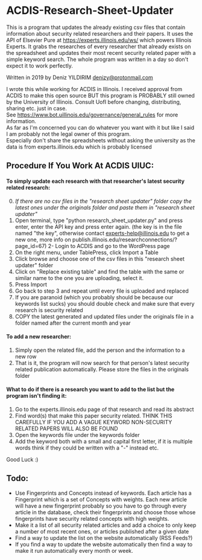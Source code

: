 # ACDIS-Research-Sheet-Updater

This is a program that updates the already existing csv files that contain information about security related researchers and their papers.
It uses the API of Elsevier Pure at https://experts.illinois.edu/ws/ which powers Illinois Experts. It grabs the researches of every
researcher that already exists on the spreadsheet and updates their most recent security related paper with a simple keyword search. The
whole program was written in a day so don't expect it to work perfectly.

Written in 2019 by Deniz YILDIRIM <denizy@protonmail.com>

I wrote this while working for ACDIS in Illinois. I received approval from ACDIS to make this open source BUT this program is PROBABLY still owned by the University of Illinois. Consult UofI before changing, distributing, sharing etc. just in case.  
See https://www.bot.uillinois.edu/governance/general_rules for more information.  
As far as I'm concerned you can do whatever you want with it but like I said I am probably not the legal owner of this program.  
Especially don't share the spreadsheets without asking the university as the data is from experts.illinois.edu which is probably licensed

## Procedure If You Work At ACDIS UIUC:

#### To simply update each research with that researcher's latest security related research:

0. *If there are no csv files in the "research sheet updater" folder copy the latest ones under the originals folder and paste them in "research sheet updater"*
1. Open terminal, type "python research_sheet_updater.py" and press enter, enter the API key and press enter again.
(the key is in the file named "the key", otherwise contact experts-help@illinois.edu to get a new one, more info on publish.illinois.edu/researchconnections/?page_id=67)
2- Login to ACDIS and go to the WordPress page
3. On the right menu, under TablePress, click Import a Table
4. Click browse and choose one of the csv files in this "research sheet updater" folder
5. Click on "Replace existing table" and find the table with the same or similar name to the one you are uploading, select it.
6. Press Import
7. Go back to step 3 and repeat until every file is uploaded and replaced
8. If you are paranoid (which you probably should be because our keywords list sucks) you should double check and make sure that every research is security related
9. COPY the latest generated and updated files under the originals file in a folder named after the current month and year

#### To add a new researcher:

1. Simply open the related file, add the person and the information to a new row
2. That is it, the program will now search for that person's latest security related publication automatically. Please store the files in the originals folder

#### What to do if there is a research you want to add to the list but the program isn't finding it:

1. Go to the experts.illinois.edu page of that research and read its abstract
2. Find word(s) that make this paper security related. THINK THIS CAREFULLY IF YOU ADD A VAGUE KEYWORD NON-SECURITY RELATED PAPERS WILL ALSO BE FOUND
3. Open the keywords file under the keywords folder
4. Add the keyword both with a small and capital first letter, if it is multiple words think if they could be written with a "-" instead etc.

Good Luck :)

## Todo:

* Use Fingerprints and Concepts instead of keywords. Each article has a Fingerprint which is a set of Concepts with weights. Each new article will have a new fingerprint probably so you have to go through every article in the database, check their fingerprints and choose those whose fingerprints have security related concepts with high weights.
* Make it a list of all security related articles and add a choice to only keep a number of most recent ones, or articles published after a given date
* Find a way to update the list on the website automatically (RSS Feeds?)
* If you find a way to update the website automatically then find a way to make it run automatically every month or week.
